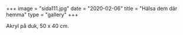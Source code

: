 +++
image = "sida111.jpg"
date = "2020-02-06"
title = "Hälsa dem där hemma"
type = "gallery"
+++

Akryl på duk, 50 x 40 cm.
